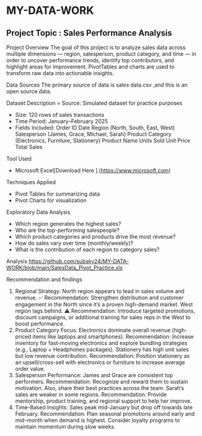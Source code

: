 # MY-DATA-WORK
## Project Topic : Sales Performance Analysis 

Project Overview
The goal of this project is to analyze sales data across multiple dimensions — region, salesperson, product category, and time — in order to uncover performance trends, identify top contributors, and highlight areas for improvement. PivotTables and charts are used to transform raw data into actionable insights.

Data Sources 
The primary source of data is sales data.csv ,and this is an open source data.


 Dataset Description
= Source: Simulated dataset for practice purposes
- Size: 120 rows of sales transactions
- Time Period: January–February 2025
- Fields Included:
    Order ID
    Date
    Region (North, South, East, West)
    Salesperson (James, Grace, Michael, Sarah)
    Product Category (Electronics, Furniture, Stationery)
    Product Name
    Units Sold
    Unit Price
    Total Sales

Tool Used
- Microsoft Excel[Download Here ].(https://www.microsoft.com)

Techniques Applied
 - Pivot Tables for summarizing data
 - Pivot Charts for visualization

Exploratory Data Analysis
- Which region generates the highest sales?
- Who are the top-performing salespeople?
- Which product categories and products drive the most revenue?
- How do sales vary over time (monthly/weekly)?
- What is the contribution of each region to category sales?

 Analysis
https://github.com/subsky24/MY-DATA-WORK/blob/main/SalesData_Pivot_Practice.xls

Recommendation and findings 
 1. Regional Strategy:
       North region appears to lead in sales volume and revenue. ✅
       Recommendation: Strengthen distribution and customer engagement in the North since it’s a proven high-demand market.
       West region lags behind. ⚠️
       Recommendation: Introduce targeted promotions, discount campaigns, or additional training for sales reps in the West to boost 
       performance.
  2.   Product Category Focus:
          Electronics dominate overall revenue (high-priced items like laptops and smartphones).
          Recommendation: Increase inventory for fast-moving electronics and explore bundling strategies (e.g., Laptop + Headphones 
          packages).
          Stationery has high unit sales but low revenue contribution.
          Recommendation: Position stationery as an upsell/cross-sell with electronics or furniture to increase average order value.
  3.   Salesperson Performance:
          James and Grace are consistent top performers.
          Recommendation: Recognize and reward them to sustain motivation. Also, share their best practices across the team.
          Sarah’s sales are weaker in some regions.
          Recommendation: Provide mentorship, product training, and regional support to help her improve.
   4.   Time-Based Insights:
          Sales peak mid-January but drop off towards late February.
          Recommendation: Plan seasonal promotions around early and mid-month when demand is highest. Consider loyalty programs to 
          maintain momentum during slow weeks.

